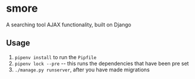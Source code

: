 # smore
A searching tool AJAX functionality, built on Django 

## Usage ##

1. `pipenv install` to run the `Pipfile`
2. `pipenv lock --pre` -- this runs the dependencies that have been pre set
3. `./manage.py runserver`, after you have made migrations
